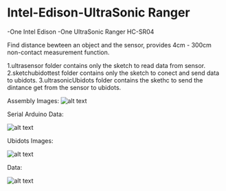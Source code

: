 # Intel-Edison-UltraSonic Ranger 

-One Intel Edison
-One UltraSonic Ranger HC-SR04

Find distance bewteen an object and the sensor, provides 4cm - 300cm non-contact
measurement function.

1.ultrasensor folder contains only the sketch to read data from sensor.
2.sketchubidottest folder contains only the sketch to conect and send data to ubidots.
3.ultrasonicUbidots folder contains the skethc to send the dintance get from the sensor to ubidots.

Assembly Images:
![alt text](https://goo.gl/photos/7K9Ygu9jZm66viDh8)

Serial Arduino Data:

![alt text](https://goo.gl/photos/BMZqnKF1gfhZ8aSk7)

Ubidots Images: 

![alt text](https://goo.gl/photos/9yHKq8YZdio4wTjh9)

Data:

![alt text](https://goo.gl/photos/jYrePuUMiRCHVWtn7)
